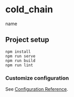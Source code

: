 # cold_chain
name

## Project setup
```
npm install
npm run serve
npm run build
npm run lint
```

### Customize configuration
See [Configuration Reference](https://cli.vuejs.org/config/).
